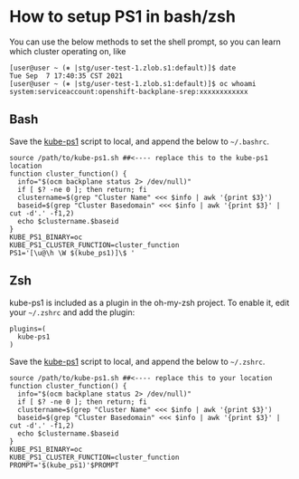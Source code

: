 # How to setup PS1 in bash/zsh

You can use the below methods to set the shell prompt, so you can learn which cluster operating on, like
~~~
[user@user ~ (⎈ |stg/user-test-1.zlob.s1:default)]$ date
Tue Sep  7 17:40:35 CST 2021
[user@user ~ (⎈ |stg/user-test-1.zlob.s1:default)]$ oc whoami
system:serviceaccount:openshift-backplane-srep:xxxxxxxxxxxx
~~~

## Bash
Save the [kube-ps1](https://raw.githubusercontent.com/jonmosco/kube-ps1/master/kube-ps1.sh) script to local, and append the below to `~/.bashrc`.
~~~
source /path/to/kube-ps1.sh ##<---- replace this to the kube-ps1 location
function cluster_function() {
  info="$(ocm backplane status 2> /dev/null)"
  if [ $? -ne 0 ]; then return; fi
  clustername=$(grep "Cluster Name" <<< $info | awk '{print $3}')
  baseid=$(grep "Cluster Basedomain" <<< $info | awk '{print $3}' | cut -d'.' -f1,2)
  echo $clustername.$baseid
}
KUBE_PS1_BINARY=oc
KUBE_PS1_CLUSTER_FUNCTION=cluster_function
PS1='[\u@\h \W $(kube_ps1)]\$ '
~~~

## Zsh

kube-ps1 is included as a plugin in the oh-my-zsh project. To enable it, edit your `~/.zshrc` and add the plugin:

```
plugins=(
  kube-ps1
)
```

Save the [kube-ps1](https://raw.githubusercontent.com/jonmosco/kube-ps1/master/kube-ps1.sh) script to local, and append the below to `~/.zshrc`.
~~~
source /path/to/kube-ps1.sh ##<---- replace this to your location
function cluster_function() {
  info="$(ocm backplane status 2> /dev/null)"
  if [ $? -ne 0 ]; then return; fi
  clustername=$(grep "Cluster Name" <<< $info | awk '{print $3}')
  baseid=$(grep "Cluster Basedomain" <<< $info | awk '{print $3}' | cut -d'.' -f1,2)
  echo $clustername.$baseid
}
KUBE_PS1_BINARY=oc
KUBE_PS1_CLUSTER_FUNCTION=cluster_function
PROMPT='$(kube_ps1)'$PROMPT
~~~
